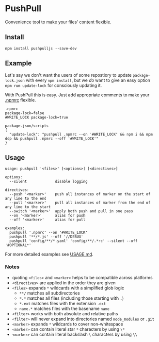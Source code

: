 # PushPull
Convenience tool to make your files' content flexible.

## Install
```
npm install pushpulljs --save-dev
```

## Example
Let's say we don't want the users of some repostiory to update `package-lock.json` with every `npm install`, but we _do_ want to give an easy option `npm run update-lock` for consciously updating it.

With PushPull this is easy. Just add appropriate comments to make your [.npmrc](./.npmrc) flexible.
```
.npmrc
package-lock=false
#WRITE_LOCK package-lock=true

package.json/scripts
{
  "update-lock": "pushpull .npmrc --on '#WRITE_LOCK' && npm i && npm ddp && pushpull .npmrc --off '#WRITE_LOCK'"
}
```

## Usage
```
usage: pushpull '<files>' [<options>] [<directives>]

options:
  --silent             disable logging

directives:
  --push '<marker>'    push all instances of marker on the start of any line to the end
  --pull '<marker>'    pull all instances of marker from the end of any line to the start
  --switch '<marker>'  apply both push and pull in one pass
  --on '<marker>'      alias for push
  --off '<marker>'     alias for pull

examples:
  pushpull '.npmrc' --on '#WRITE_LOCK'
  pushpull '**/*.js' --off '//DEBUG'
  pushpull 'config/**/*.yaml' 'config/**/.*rc' --silent --off '#OPTIONAL*'

```
For more detailed examples see [USAGE.md](./USAGE.md).

### Notes
* quoting `<files>` and `<marker>` helps to be compatible across platforms
* `<directives>` are applied in the order they are given
* `<files>` expands `*` wildcards with a simplified glob logic
  * `**/` matches all subdirectories
  * `*.*` matches all files (including those starting with `.`)
  * `*.ext` matches files with the extension `.ext`
  * `name.*` matches files with the basename `name`
* `<filter>` works with both absolute and relative paths
* `<filter>` will never expand into directories named `node_modules` or `.git`
* `<marker>` expands `*` wildcards to cover non-whitespace
* `<marker>` can contain literal star `*` characters by using `\*`
* `<marker>` can contain literal backslash `\` characters by using `\\`

